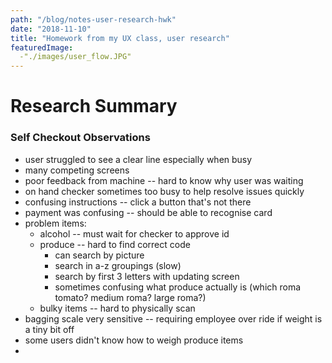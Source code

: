 ```yaml
---
path: "/blog/notes-user-research-hwk"
date: "2018-11-10"
title: "Homework from my UX class, user research"
featuredImage:
  -"./images/user_flow.JPG"
---
```

# Research Summary
### Self Checkout Observations
* user struggled to see a clear line especially when busy
* many competing screens
* poor feedback from machine -- hard to know why user was waiting
* on hand checker sometimes too busy to help resolve issues quickly
* confusing instructions -- click a button that's not there
* payment was confusing -- should be able to recognise card
* problem items: 
    * alcohol -- must wait for checker to approve id
    * produce -- hard to find correct code
      * can search by picture
      * search in a-z groupings (slow)
      * search by first 3 letters with updating screen
      * sometimes confusing what produce actually is (which roma tomato? medium roma? large roma?)
    * bulky items -- hard to physically scan
* bagging scale very sensitive -- requiring employee over ride if weight is a tiny bit off
* some users didn't know how to weigh produce items
* 